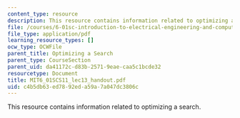 ```yaml
---
content_type: resource
description: This resource contains information related to optimizing a search.
file: /courses/6-01sc-introduction-to-electrical-engineering-and-computer-science-i-spring-2011/c4b5db63ed7892eda59a7a047dc3806c_MIT6_01SCS11_lec13_handout.pdf
file_type: application/pdf
learning_resource_types: []
ocw_type: OCWFile
parent_title: Optimizing a Search
parent_type: CourseSection
parent_uid: da41172c-d83b-2571-9eae-caa5c1bcde32
resourcetype: Document
title: MIT6_01SCS11_lec13_handout.pdf
uid: c4b5db63-ed78-92ed-a59a-7a047dc3806c
---
```

This resource contains information related to optimizing a search.

